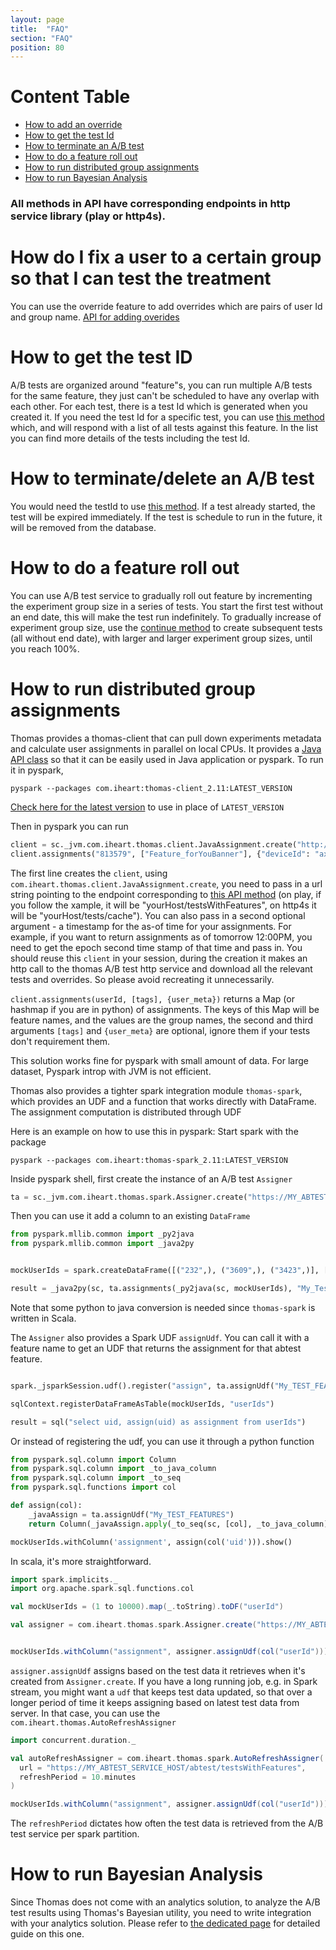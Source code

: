 ```yaml
---
layout: page
title:  "FAQ"
section: "FAQ"
position: 80
---
```


# Content Table 

* [How to add an override](#how-to-add-an-override)
* [How to get the test Id](#how-to-get-the-test-id)
* [How to terminate an A/B test](#how-to-terminate-an-ab-test)
* [How to do a feature roll out](#how-to-do-a-feature-roll-out)
* [How to run distributed group assignments](#how-to-run-distributed-group-assignments)
* [How to run Bayesian Analysis](#how-to-run-bayesian-analysis)

### All methods in API have corresponding endpoints in http service library (play or http4s).

# How do I fix a user to a certain group so that I can test the treatment

You can use the override feature to add overrides which are pairs of user Id and group name. 
[API for adding overides](https://iheartradio.github.io/thomas/api/com/iheart/thomas/API.html#getOverrides(featureName:com.iheart.thomas.model.FeatureName):F[com.iheart.thomas.model.Feature])
  

# How to get the test ID

A/B tests are organized around "feature"s, you can run multiple A/B tests for the same feature, they just can't be scheduled to have any overlap with each other. For each test, there is a test Id which is generated when you created it. If you need the test Id for a specific test, you can use [this method](https://iheartradio.github.io/thomas/api/com/iheart/thomas/API.html#getTestsByFeature(feature:com.iheart.thomas.model.FeatureName):F[Vector[lihua.Entity[com.iheart.thomas.model.Abtest]]]) which, and will respond with a list of all tests against this feature. In the list you can find more details of the tests including the test Id. 

# How to terminate/delete an A/B test

You would need the testId to use [this method](https://iheartradio.github.io/thomas/api/com/iheart/thomas/API.html#terminate(test:com.iheart.thomas.model.TestId):F[Option[lihua.Entity[com.iheart.thomas.model.Abtest]]]). If a test already started, the test will be expired immediately. If the test is schedule to run in the future, it will be removed from the database. 


# How to do a feature roll out

You can use A/B test service to gradually roll out feature by incrementing the experiment group size in a series of tests. 
You start the first test without an end date, this will make the test run indefinitely. 
To gradually increase of experiment group size, use the [continue method](https://iheartradio.github.io/thomas/api/com/iheart/thomas/API.html#continue(spec:com.iheart.thomas.model.AbtestSpec):F[lihua.Entity[com.iheart.thomas.model.Abtest]]) to create subsequent tests (all without end date), with larger and larger experiment group sizes, until you reach 100%.


# How to run distributed group assignments

Thomas provides a thomas-client that can pull down experiments metadata and calculate user assignments in parallel on local CPUs. It provides a [Java API class](https://iheartradio.github.io/thomas/api/com/iheart/thomas/client/JavaAssignments.html) so that it can be easily used in Java application or pyspark. To run it in pyspark, 
```
pyspark --packages com.iheart:thomas-client_2.11:LATEST_VERSION
```
[Check here for the latest version](https://github.com/iheartradio/thomas/releases) to use in place of `LATEST_VERSION`

Then in pyspark you can run
```python
client = sc._jvm.com.iheart.thomas.client.JavaAssignment.create("http://myhost/testsWithFeatures", )
client.assignments("813579", ["Feature_forYouBanner"], {"deviceId": "ax3263sdx11"})  

```
The first line creates the `client`, using `com.iheart.thomas.client.JavaAssignment.create`, you need to pass in a url string pointing to the endpoint corresponding to [this API method](https://iheartradio.github.io/thomas/api/com/iheart/thomas/API.html#getAllTestsCachedEpoch(time:Option[Long]):F[Vector[(lihua.Entity[com.iheart.thomas.model.Abtest],com.iheart.thomas.model.Feature)]]) (on play, if you follow the xample, it will be "yourHost/testsWithFeatures", on http4s it will be "yourHost/tests/cache").  You can also pass in a second optional argument - a timestamp for the as-of time for your assignments. For example, if you want to return assignments as of tomorrow 12:00PM, you need to get the epoch second time stamp of that time and pass in. You should reuse this `client` in your session, during the creation it makes an http call to the thomas A/B test http service and 
download all the relevant tests and overrides. So please avoid recreating it unnecessarily.


`client.assignments(userId, [tags], {user_meta})`  returns a Map (or hashmap if you are in python) of assignments. The keys of this Map will be feature names, and the values are the group names, the second and third arguments `[tags]` and `{user_meta}` are optional, ignore them if your tests don't requirement them. 

This solution works fine for pyspark with small amount of data. For large dataset, Pyspark introp with JVM is not efficient. 

Thomas also provides a tighter spark integration module `thomas-spark`, which provides an UDF and a function that works directly with 
DataFrame. The assignment computation is distributed through UDF

Here is an example on how to use this in pyspark:
Start spark with the package

`pyspark --packages com.iheart:thomas-spark_2.11:LATEST_VERSION`
 
Inside pyspark shell, first create the instance of an A/B test `Assigner`


```python
ta = sc._jvm.com.iheart.thomas.spark.Assigner.create("https://MY_ABTEST_SERVICE_HOST/abtest/testsWithFeatures")
```

Then you can use it add a column to an existing `DataFrame`

```python 
from pyspark.mllib.common import _py2java
from pyspark.mllib.common import _java2py


mockUserIds = spark.createDataFrame([("232",), ("3609",), ("3423",)], ["uid"])

result = _java2py(sc, ta.assignments(_py2java(sc, mockUserIds), "My_Test_Feature", "uid"))

```


Note that some python to java conversion is needed since `thomas-spark` is written in Scala.  


The  `Assigner` also provides a Spark UDF `assignUdf`. You can call it with a feature name to 
get an UDF that returns the assignment for that abtest feature. 

```python

spark._jsparkSession.udf().register("assign", ta.assignUdf("My_TEST_FEATURES"))

sqlContext.registerDataFrameAsTable(mockUserIds, "userIds")

result = sql("select uid, assign(uid) as assignment from userIds")

```

Or instead of registering the udf, you can use it through a python function 

```python
from pyspark.sql.column import Column
from pyspark.sql.column import _to_java_column
from pyspark.sql.column import _to_seq
from pyspark.sql.functions import col

def assign(col):
    _javaAssign = ta.assignUdf("My_TEST_FEATURES")
    return Column(_javaAssign.apply(_to_seq(sc, [col], _to_java_column)))

mockUserIds.withColumn('assignment', assign(col('uid'))).show()

``` 

In scala, it's more straightforward. 

```scala
import spark.implicits._
import org.apache.spark.sql.functions.col

val mockUserIds = (1 to 10000).map(_.toString).toDF("userId")

val assigner = com.iheart.thomas.spark.Assigner.create("https://MY_ABTEST_SERVICE_HOST/abtest/testsWithFeatures")


mockUserIds.withColumn("assignment", assigner.assignUdf(col("userId")))

```

`assigner.assignUdf` assigns based on the test data it retrieves when it's created from `Assigner.create`. 
If you have a long running job, e.g. in Spark stream, you might want a `udf` that keeps test data updated, 
so that over a longer period of time it keeps assigning based on latest test data from server. 
In that case, you can use the `com.iheart.thomas.AutoRefreshAssigner` 
  
```scala
import concurrent.duration._

val autoRefreshAssigner = com.iheart.thomas.spark.AutoRefreshAssigner(
  url = "https://MY_ABTEST_SERVICE_HOST/abtest/testsWithFeatures", 
  refreshPeriod = 10.minutes 
)

mockUserIds.withColumn("assignment", assigner.assignUdf(col("userId")))

```
The `refreshPeriod` dictates how often the test data is retrieved from the A/B test service per spark partition.  
   

# How to run Bayesian Analysis

Since Thomas does not come with an analytics solution, to analyze the A/B test results using Thomas's Bayesian utility, you need to write integration with your analytics solution. Please refer to [the dedicated page](bayesian.html) for detailed guide on this one.   
